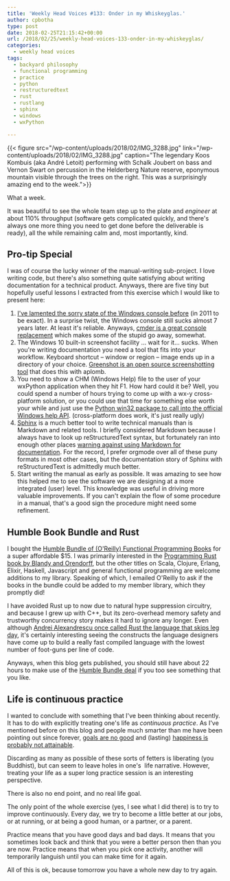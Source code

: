 ```yaml
---
title: 'Weekly Head Voices #133: Onder in my Whiskeyglas.'
author: cpbotha
type: post
date: 2018-02-25T21:15:42+00:00
url: /2018/02/25/weekly-head-voices-133-onder-in-my-whiskeyglas/
categories:
  - weekly head voices
tags:
  - backyard philosophy
  - functional programming
  - practice
  - python
  - restructuredtext
  - rust
  - rustlang
  - sphinx
  - windows
  - wxPython

---
```

{{< figure src="/wp-content/uploads/2018/02/IMG_3288.jpg" link="/wp-content/uploads/2018/02/IMG_3288.jpg" caption="The legendary Koos Kombuis (aka André Letoit) performing with Schalk Joubert on bass and Vernon Swart on percussion in the Helderberg Nature reserve, eponymous mountain visible through the trees on the right. This was a surprisingly amazing end to the week.">}} 

What a week.

It was beautiful to see the whole team step up to the plate and _engineer_ at about 110% throughput (software gets complicated quickly, and there's always one more thing you need to get done before the deliverable is ready), all the while remaining calm and, most importantly, kind.

## Pro-tip Special

I was of course the lucky winner of the manual-writing sub-project. I love writing code, but there's also something quite satisfying about writing documentation for a technical product. Anyways, there are five tiny but hopefully useful lessons I extracted from this exercise which I would like to present here:

  1. [I've lamented the sorry state of the Windows console before][1] (in 2011 to be exact). In a surprise twist, the Windows console still sucks almost 7 years later. At least it's reliable. Anyways, [cmder is a great console replacement][2] which makes some of the stupid go away, somewhat.
  2. The Windows 10 built-in screenshot facility … wait for it… sucks. When you're writing documentation you need a tool that fits into your workflow. Keyboard shortcut – window or region – image ends up in a directory of your choice. [Greenshot is an open source screenshotting tool][3] that does this with aplomb.
  3. You need to show a CHM (Windows Help) file to the user of your wxPython application when they hit F1. How hard could it be? Well, you could spend a number of hours trying to come up with a wx-y cross-platform solution, or you could use that time for something else worth your while and just use the [Python win32 package to call into the official Windows help API][4]. (cross-platform does work, it's just really ugly)
  4. [Sphinx][5] is a much better tool to write technical manuals than is Markdown and related tools. I briefly considered Markdown because I always have to look up reStructuredText syntax, but fortunately ran into enough other places [warning against using Markdown for documentation][6]. For the record, I prefer orgmode over all of these puny formats in most other cases, but the documentation story of Sphinx with reStructuredText is admittedly much better.
  5. Start writing the manual as early as possible. It was amazing to see how this helped me to see the software we are designing at a more integrated (user) level. This knowledge was useful in driving more valuable improvements. If you can't explain the flow of some procedure in a manual, that's a good sign the procedure might need some refinement.

## Humble Book Bundle and Rust

I bought the [Humble Bundle of (O'Reilly) Functional Programming Books][7] for a super affordable $15. I was primarily interested in the [Programming Rust book by Blandy and Orendorff][8], but the other titles on Scala, Clojure, Erlang, Elixir, Haskell, Javascript and general functional programming are welcome additions to my library. Speaking of which, I emailed O'Reilly to ask if the books in the bundle could be added to my member library, which they promptly did!

I have avoided Rust up to now due to natural hype suppression circuitry, and because I grew up with C++, but its zero-overhead memory safety and trustworthy concurrency story makes it hard to ignore any longer. Even although [Andrei Alexandrescu once called Rust the language that skips leg day][9], it's certainly interesting seeing the constructs the language designers have come up to build a really fast compiled language with the lowest number of foot-guns per line of code.

Anyways, when this blog gets published, you should still have about 22 hours to make use of the [Humble Bundle deal][7] if you too see something that you like.

## Life is continuous practice

I wanted to conclude with something that I've been thinking about recently. It has to do with explicitly treating one's life as _continuous practice_. As I've mentioned before on this blog and people much smarter than me have been pointing out since forever, [goals are no good][10] and (lasting) [happiness is probably not attainable][11].

Discarding as many as possible of these sorts of fetters is liberating (you Buddhist), but can seem to leave holes in one's  life narrative. However, treating your life as a super long practice session is an interesting perspective.

There is also no end point, and no real life goal.

The only point of the whole exercise (yes, I see what I did there) is to try to improve continuously. Every day, we try to become a little better at our jobs, or at running, or at being a good human, or a partner, or a parent.

Practice means that you have good days and bad days. It means that you sometimes look back and think that you were a better person then than you are now. Practice means that when you pick one activity, another will temporarily languish until you can make time for it again.

All of this is ok, because tomorrow you have a whole new day to try again.

 [1]: https://vxlabs.com/2011/08/28/a-windows-console-that-does-not-suck/
 [2]: http://cmder.net/
 [3]: http://getgreenshot.org/
 [4]: http://docs.activestate.com/activepython/3.3/pywin32/win32help__HtmlHelp_meth.html
 [5]: http://www.sphinx-doc.org/en/master/
 [6]: http://ericholscher.com/blog/2016/mar/15/dont-use-markdown-for-technical-docs/
 [7]: https://www.humblebundle.com/books/functional-programming-books
 [8]: http://shop.oreilly.com/product/0636920040385.do
 [9]: https://www.quora.com/Which-language-has-the-brightest-future-in-replacement-of-C-between-D-Go-and-Rust-And-Why/answer/Andrei-Alexandrescu
 [10]: /2012/01/28/slow-philosophy-weekly-head-voices-64/
 [11]: /Weekly-Head-Voices-125/#Happy-Not-Happy
